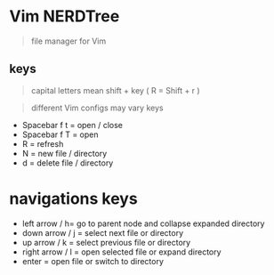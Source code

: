 # Vim NERDTree

> file manager for Vim 

## keys 

> capital letters mean shift + key ( R = Shift + r )

> different Vim configs may vary keys

- Spacebar f t = open / close 
- Spacebar f T = open 
- R = refresh 
- N = new file / directory
- d = delete file / directory

# navigations keys

- left arrow / h= go to parent node and collapse expanded directory
- down arrow / j = select next file or directory
- up arrow / k = select previous file or directory
- right arrow / l = open selected file or expand directory
- enter	= open file or switch to directory
